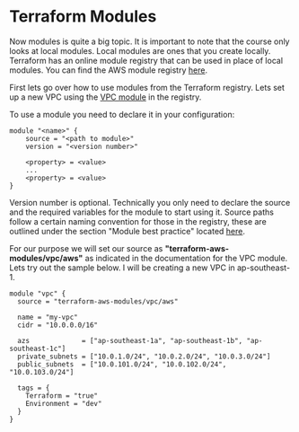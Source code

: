 # Terraform Modules

Now modules is quite a big topic. It is important to note that the course only looks at local modules. Local modules are ones that you create locally. Terraform has an online module registry that can be used in place of local modules. You can find the AWS module registry [here](https://registry.terraform.io/providers/hashicorp/aws/latest).  

First lets go over how to use modules from the Terraform registry. Lets set up a new VPC using the [VPC module](https://registry.terraform.io/modules/terraform-aws-modules/vpc/aws/latest) in the registry.  

To use a module you need to declare it in your configuration:  
```
module "<name>" {
    source = "<path to module>"
    version = "<version number>"

    <property> = <value>
    ...
    <property> = <value>
}
```

Version number is optional. Technically you only need to declare the source and the required variables for the module to start using it. Source paths follow a certain naming convention for those in the registry, these are outlined under the section "Module best practice" located [here](https://learn.hashicorp.com/tutorials/terraform/module?in=terraform/modules).  

For our purpose we will set our source as **"terraform-aws-modules/vpc/aws"** as indicated in the documentation for the VPC module. Lets try out the sample below. I will be creating a new VPC in ap-southeast-1.  

```
module "vpc" {
  source = "terraform-aws-modules/vpc/aws"

  name = "my-vpc"
  cidr = "10.0.0.0/16"

  azs             = ["ap-southeast-1a", "ap-southeast-1b", "ap-southeast-1c"]
  private_subnets = ["10.0.1.0/24", "10.0.2.0/24", "10.0.3.0/24"]
  public_subnets  = ["10.0.101.0/24", "10.0.102.0/24", "10.0.103.0/24"]

  tags = {
    Terraform = "true"
    Environment = "dev"
  }
}
```





